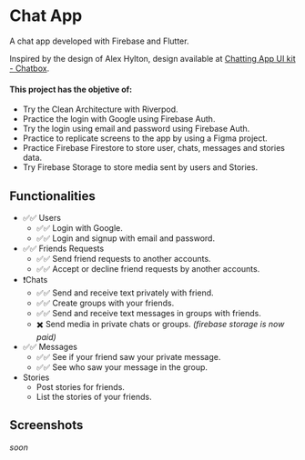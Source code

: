 # Chat App

A chat app developed with Firebase and Flutter.

Inspired by the design of Alex Hylton, design available at [Chatting App UI kit - Chatbox](https://www.figma.com/community/file/1152599900945065665).

#### This project has the objetive of:
- Try the Clean Architecture with Riverpod.
- Practice the login with Google using Firebase Auth.
- Try the login using email and password using Firebase Auth.
- Practice to replicate screens to the app by using a Figma project.
- Practice Firebase Firestore to store user, chats, messages and stories data.
- Try Firebase Storage to store media sent by users and Stories.

## Functionalities
- ✅✅ Users
    - ✅✅ Login with Google. 
    - ✅✅ Login and signup with email and password. 
- ✅✅ Friends Requests
    - ✅✅ Send friend requests to another accounts.
    - ✅✅ Accept or decline friend requests by another accounts.
- ❗Chats
    - ✅✅ Send and receive text privately with friend.
    - ✅✅ Create groups with your friends.
    - ✅✅ Send and receive text messages in groups with friends.
    - ✖️ Send media in private chats or groups. *(firebase storage is now paid)*
- ✅✅ Messages
    - ✅✅ See if your friend saw your private message.
    - ✅✅ See who saw your message in the group.
- Stories
    - Post stories for friends.
    - List the stories of your friends.

## Screenshots
*soon*
